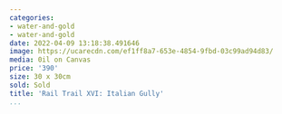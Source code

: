 ```yaml
---
categories:
- water-and-gold
- water-and-gold
date: 2022-04-09 13:18:38.491646
image: https://ucarecdn.com/ef1ff8a7-653e-4854-9fbd-03c99ad94d83/
media: 0il on Canvas
price: '390'
size: 30 x 30cm
sold: Sold
title: 'Rail Trail XVI: Italian Gully'
...
```

